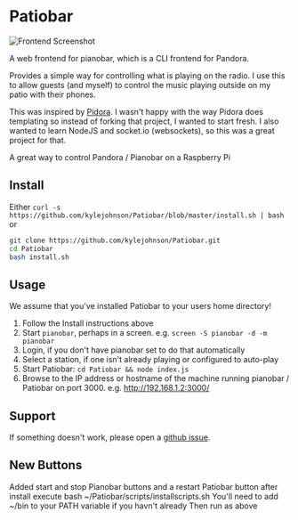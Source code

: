 Patiobar
========

![Frontend Screenshot](http://i.imgur.com/XyNO2qTl.png)

A web frontend for pianobar, which is a CLI frontend for Pandora.

Provides a simple way for controlling what is playing on the radio.
I use this to allow guests (and myself) to control the music playing
outside on my patio with their phones.  

This was inspired by [Pidora](https://github.com/jacroe/pidora).
I wasn't happy with the way Pidora does templating so instead of
forking that project, I wanted to start fresh.  I also wanted to
learn NodeJS and socket.io (websockets), so this was a great
project for that.

A great way to control Pandora / Pianobar on a Raspberry Pi

Install
-------
Either
`curl -s https://github.com/kylejohnson/Patiobar/blob/master/install.sh | bash`
or 
```bash
git clone https://github.com/kylejohnson/Patiobar.git
cd Patiobar
bash install.sh
```

Usage
-----

We assume that you've installed Patiobar to your users home directory!

1. Follow the Install instructions above
2. Start `pianobar`, perhaps in a screen.  e.g. `screen -S pianobar -d -m pianobar`
3. Login, if you don't have pianobar set to do that automatically
4. Select a station, if one isn't already playing or configured to auto-play
5. Start Patiobar: `cd Patiobar && node index.js`
6. Browse to the IP address or hostname of the machine running pianobar /
   Patiobar on port 3000.  e.g. http://192.168.1.2:3000/

Support
-------

If something doesn't work, please open a
[github issue](https://github.com/kylejohnson/Patiobar/issues).

New Buttons
-------------
Added start and stop Pianobar buttons and a restart Patiobar button
after install execute
bash ~/Patiobar/scripts/installscripts.sh
You'll need to add ~/bin to your PATH variable if you havn't already
Then run as above
